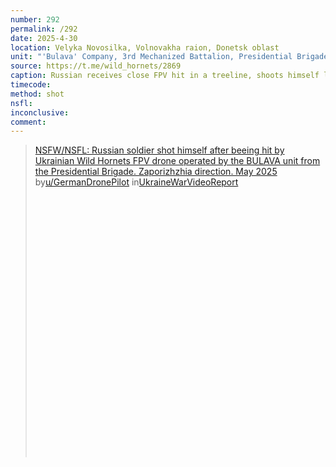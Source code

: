 ```yaml
---
number: 292
permalink: /292
date: 2025-4-30
location: Velyka Novosilka, Volnovakha raion, Donetsk oblast
unit: "'Bulava' Company, 3rd Mechanized Battalion, Presidential Brigade"
source: https://t.me/wild_hornets/2869
caption: Russian receives close FPV hit in a treeline, shoots himself lying on the ground. Later camera zooms in, his trousers are down for some reason, his shoulders on fire
timecode: 
method: shot
nsfl: 
inconclusive: 
comment: 
---
```

<blockquote class="reddit-embed-bq" style="height:500px" data-embed-height="699"><a href="https://www.reddit.com/r/UkraineWarVideoReport/comments/1kc52sc/nsfwnsfl_russian_soldier_shot_himself_after/">NSFW/NSFL: Russian soldier shot himself after beeing hit by Ukrainian Wild Hornets FPV drone operated by the BULAVA unit from the Presidential Brigade. Zaporizhzhia direction. May 2025</a><br> by<a href="https://www.reddit.com/user/GermanDronePilot/">u/GermanDronePilot</a> in<a href="https://www.reddit.com/r/UkraineWarVideoReport/">UkraineWarVideoReport</a></blockquote><script async="" src="https://embed.reddit.com/widgets.js" charset="UTF-8"></script>